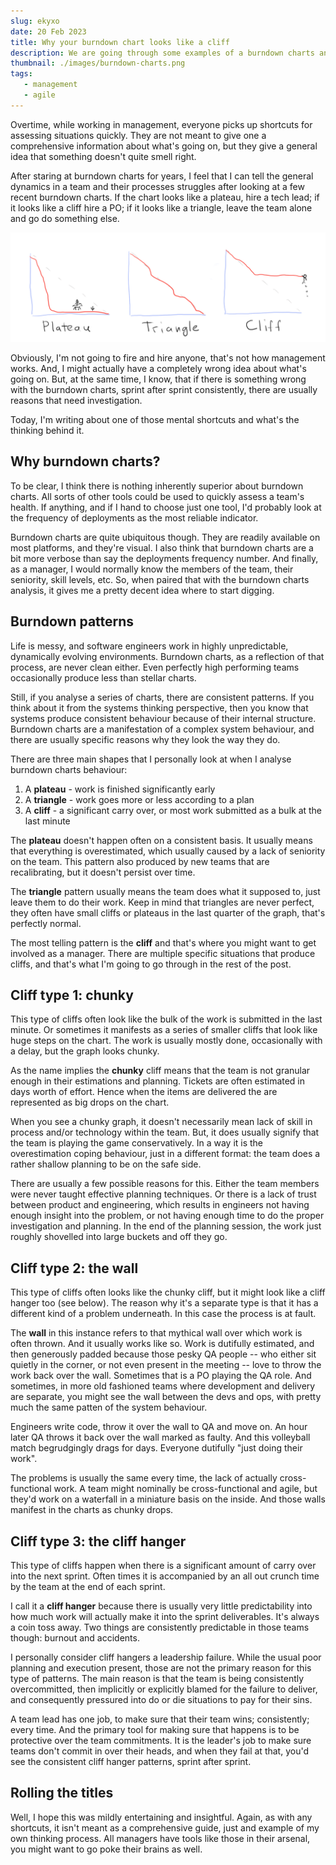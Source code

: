 ```yaml
---
slug: ekyxo
date: 20 Feb 2023
title: Why your burndown chart looks like a cliff
description: We are going through some examples of a burndown charts analysis, and look at ways to debug a team's performance
thumbnail: ./images/burndown-charts.png
tags:
   - management
   - agile
---
```


Overtime, while working in management, everyone picks up shortcuts for assessing
situations quickly. They are not meant to give one a comprehensive information
about what's going on, but they give a general idea that something doesn't quite
smell right.

After staring at burndown charts for years, I feel that I can tell the general
dynamics in a team and their processes struggles after looking at a few recent
burndown charts. If the chart looks like a plateau, hire a tech lead; if it
looks like a cliff hire a PO; if it looks like a triangle, leave the team alone
and go do something else.

![Burndown chart types](./images/burndown-charts.png?w=1024&webp)

Obviously, I'm not going to fire and hire anyone, that's not how management
works. And, I might actually have a completely wrong idea about what's going on.
But, at the same time, I know, that if there is something wrong with the
burndown charts, sprint after sprint consistently, there are usually reasons
that need investigation.

Today, I'm writing about one of those mental shortcuts and what's the thinking
behind it.

## Why burndown charts?

To be clear, I think there is nothing inherently superior about burndown charts.
All sorts of other tools could be used to quickly assess a team's health. If
anything, and if I hand to choose just one tool, I'd probably look at the
frequency of deployments as the most reliable indicator.

Burndown charts are quite ubiquitous though. They are readily available on most
platforms, and they're visual. I also think that burndown charts are a bit more
verbose than say the deployments frequency number. And finally, as a manager, I
would normally know the members of the team, their seniority, skill levels, etc.
So, when paired that with the burndown charts analysis, it gives me a pretty
decent idea where to start digging.

## Burndown patterns

Life is messy, and software engineers work in highly unpredictable, dynamically
evolving environments. Burndown charts, as a reflection of that process, are
never clean either. Even perfectly high performing teams occasionally produce
less than stellar charts.

Still, if you analyse a series of charts, there are consistent patterns. If you
think about it from the systems thinking perspective, then you know that systems
produce consistent behaviour because of their internal structure. Burndown
charts are a manifestation of a complex system behaviour, and there are usually
specific reasons why they look the way they do.

There are three main shapes that I personally look at when I analyse burndown
charts behaviour:

1. A **plateau** - work is finished significantly early
2. A **triangle** - work goes more or less according to a plan
3. A **cliff** - a significant carry over, or most work submitted as a bulk at
   the last minute

The **plateau** doesn't happen often on a consistent basis. It usually means
that everything is overestimated, which usually caused by a lack of seniority on
the team. This pattern also produced by new teams that are recalibrating, but it
doesn't persist over time.

The **triangle** pattern usually means the team does what it supposed to, just
leave them to do their work. Keep in mind that triangles are never perfect, they
often have small cliffs or plateaus in the last quarter of the graph, that's
perfectly normal.

The most telling pattern is the **cliff** and that's where you might want to get
involved as a manager. There are multiple specific situations that produce
cliffs, and that's what I'm going to go through in the rest of the post.

## Cliff type 1: chunky

This type of cliffs often look like the bulk of the work is submitted in the
last minute. Or sometimes it manifests as a series of smaller cliffs that look
like huge steps on the chart. The work is usually mostly done, occasionally with
a delay, but the graph looks chunky.

As the name implies the **chunky** cliff means that the team is not granular
enough in their estimations and planning. Tickets are often estimated in days
worth of effort. Hence when the items are delivered the are represented as big
drops on the chart.

When you see a chunky graph, it doesn't necessarily mean lack of skill in
process and/or technology within the team. But, it does usually signify that the
team is playing the game conservatively. In a way it is the overestimation
coping behaviour, just in a different format: the team does a rather shallow
planning to be on the safe side.

There are usually a few possible reasons for this. Either the team members were
never taught effective planning techniques. Or there is a lack of trust between
product and engineering, which results in engineers not having enough insight
into the problem, or not having enough time to do the proper investigation and
planning. In the end of the planning session, the work just roughly shovelled
into large buckets and off they go.

## Cliff type 2: the wall

This type of cliffs often looks like the chunky cliff, but it might look like a
cliff hanger too (see below). The reason why it's a separate type is that it has
a different kind of a problem underneath. In this case the process is at fault.

The **wall** in this instance refers to that mythical wall over which work is
often thrown. And it usually works like so. Work is dutifully estimated, and
then generously padded because those pesky QA people -- who either sit quietly
in the corner, or not even present in the meeting -- love to throw the work back
over the wall. Sometimes that is a PO playing the QA role. And sometimes, in
more old fashioned teams where development and delivery are separate, you might
see the wall between the devs and ops, with pretty much the same patten of the
system behaviour.

Engineers write code, throw it over the wall to QA and move on. An hour later QA
throws it back over the wall marked as faulty. And this volleyball match
begrudgingly drags for days. Everyone dutifully "just doing their work".

The problems is usually the same every time, the lack of actually
cross-functional work. A team might nominally be cross-functional and agile, but
they'd work on a waterfall in a miniature basis on the inside. And those walls
manifest in the charts as chunky drops.

## Cliff type 3: the cliff hanger

This type of cliffs happen when there is a significant amount of carry over into
the next sprint. Often times it is accompanied by an all out crunch time by the
team at the end of each sprint.

I call it a **cliff hanger** because there is usually very little predictability
into how much work will actually make it into the sprint deliverables. It's
always a coin toss away. Two things are consistently predictable in those teams
though: burnout and accidents.

I personally consider cliff hangers a leadership failure. While the usual poor
planning and execution present, those are not the primary reason for this type
of patterns. The main reason is that the team is being consistently
overcommitted, then implicitly or explicitly blamed for the failure to deliver,
and consequently pressured into do or die situations to pay for their sins.

A team lead has one job, to make sure that their team wins; consistently; every
time. And the primary tool for making sure that happens is to be protective over
the team commitments. It is the leader's job to make sure teams don't commit in
over their heads, and when they fail at that, you'd see the consistent cliff
hanger patterns, sprint after sprint.

## Rolling the titles

Well, I hope this was mildly entertaining and insightful. Again, as with any
shortcuts, it isn't meant as a comprehensive guide, just and example of my own
thinking process. All managers have tools like those in their arsenal, you might
want to go poke their brains as well.
